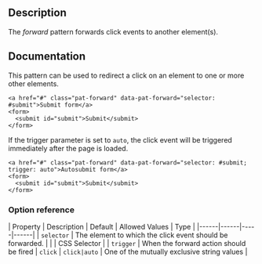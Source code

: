 ## Description
The *forward* pattern forwards click events to another element(s).

## Documentation

This pattern can be used to redirect a click on an element to one or more other elements.

    <a href="#" class="pat-forward" data-pat-forward="selector: #submit">Submit form</a>
    <form>
      <submit id="submit">Submit</submit>
    </form>

If the trigger parameter is set to `auto`, the click event will be triggered
immediately after the page is loaded.

    <a href="#" class="pat-forward" data-pat-forward="selector: #submit; trigger: auto">Autosubmit form</a>
    <form>
      <submit id="submit">Submit</submit>
    </form>

### Option reference

| Property | Description | Default | Allowed Values | Type |
|------|------|-----|------|
| `selector` | The element to which the click event should be forwarded. | | | CSS Selector |
| `trigger` | When the forward action should be fired | `click` | `click|auto` | One of the mutually exclusive string values |
